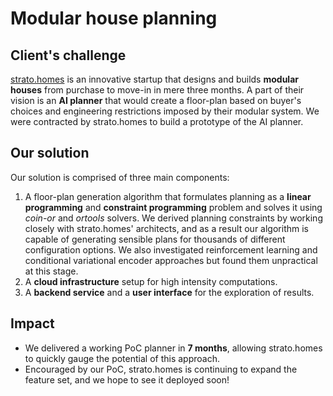 # Modular house planning 

## Client's challenge

[strato.homes](https://strato.homes/) is an innovative startup that designs and builds **modular houses** from purchase to move-in in mere three months. A part of their vision is an **AI planner** that would create a floor-plan based on buyer's choices and engineering restrictions imposed by their modular system. We were contracted by strato.homes to build a prototype of the AI planner.

## Our solution

Our solution is comprised of three main components:

1. A floor-plan generation algorithm that formulates planning as a **linear programming** and **constraint programming** problem and solves it using *coin-or* and *ortools* solvers. We derived planning constraints by working closely with strato.homes' architects, and as a result our algorithm is capable of generating sensible plans for thousands of different configuration options. We also investigated reinforcement learning and conditional variational encoder approaches but found them unpractical at this stage.
2. A **cloud infrastructure** setup for high intensity computations.
3. A **backend service** and a **user interface** for the exploration of results.

<!-- ![Strato UI](/images/strato.png) -->

## Impact

- We delivered a working PoC planner in **7 months**, allowing strato.homes to quickly gauge the potential of this approach.
- Encouraged by our PoC, strato.homes is continuing to expand the feature set, and we hope to see it deployed soon!